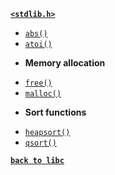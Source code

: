 [**`<stdlib.h>`**](/libc/stdlib.h/)

* [`abs()`](/libc/stdlib.h/abs.md)
* [`atoi()`](/libc/stdlib.h/atoi.md)

- **Memory allocation**

* [`free()`](/libc/stdlib.h/free.md)
* [`malloc()`](/libc/stdlib.h/malloc.md)

- **Sort functions**

* [`heapsort()`](/libc/stdlib.h/heapsort.md)
* [`qsort()`](/libc/stdlib.h/qsort.md)

[**`back to libc`**](/libc/)